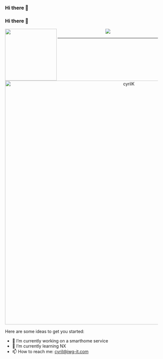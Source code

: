 ### Hi there 👋

### Hi there 👋
  <p align="center"> 
    <img height="170" align="left" src="https://github-readme-stats.vercel.app/api?username=cyrilknops&count_private=true&include_all_commits=true" />
    <img src="https://github-readme-stats.vercel.app/api/top-langs/?username=cyrilknops&layout=compact" />
  </p>
  
  ---
  
  <p align="center"> 
  <a href="https://github.com/ryo-ma/github-profile-trophy">
    <img  width=800 src="https://github-profile-trophy.vercel.app/?username=cyrilknops&margin-w=10&theme=juicyfresh&no-frame=true" alt="cyrilK" />
  </a> 
</p>

Here are some ideas to get you started:

- 🔭 I’m currently working on a smarthome service
- 🌱 I’m currently learning NX
- 📫 How to reach me: cyril@iwg-it.com
